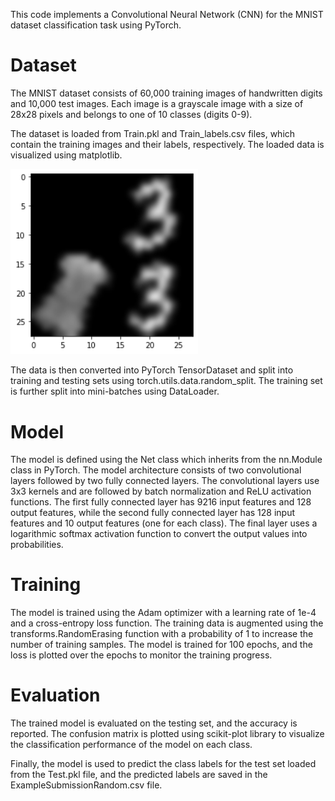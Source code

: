 This code implements a Convolutional Neural Network (CNN) for the MNIST dataset classification task using PyTorch.

# Dataset

The MNIST dataset consists of 60,000 training images of handwritten digits and 10,000 test images. Each image is a grayscale image with a size of 28x28 pixels and belongs to one of 10 classes (digits 0-9).

The dataset is loaded from Train.pkl and Train_labels.csv files, which contain the training images and their labels, respectively. The loaded data is visualized using matplotlib.

<img src="Images/Unknown-21.png" width=300>

The data is then converted into PyTorch TensorDataset and split into training and testing sets using torch.utils.data.random_split. The training set is further split into mini-batches using DataLoader.

# Model

The model is defined using the Net class which inherits from the nn.Module class in PyTorch. The model architecture consists of two convolutional layers followed by two fully connected layers. The convolutional layers use 3x3 kernels and are followed by batch normalization and ReLU activation functions. The first fully connected layer has 9216 input features and 128 output features, while the second fully connected layer has 128 input features and 10 output features (one for each class). The final layer uses a logarithmic softmax activation function to convert the output values into probabilities.

# Training

The model is trained using the Adam optimizer with a learning rate of 1e-4 and a cross-entropy loss function. The training data is augmented using the transforms.RandomErasing function with a probability of 1 to increase the number of training samples. The model is trained for 100 epochs, and the loss is plotted over the epochs to monitor the training progress.

# Evaluation

The trained model is evaluated on the testing set, and the accuracy is reported. The confusion matrix is plotted using scikit-plot library to visualize the classification performance of the model on each class.

Finally, the model is used to predict the class labels for the test set loaded from the Test.pkl file, and the predicted labels are saved in the ExampleSubmissionRandom.csv file.
